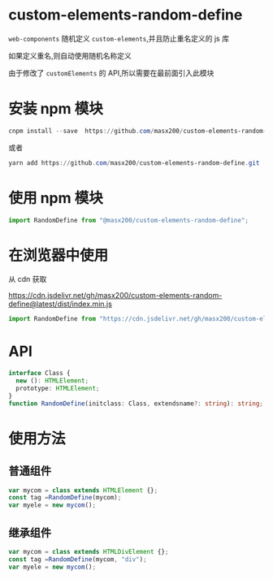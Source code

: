 # custom-elements-random-define

`web-components` 随机定义 `custom-elements`,并且防止重名定义的 js 库

如果定义重名,则自动使用随机名称定义

由于修改了 `customElements` 的 API,所以需要在最前面引入此模块

# 安装 npm 模块

```powershell
cnpm install --save  https://github.com/masx200/custom-elements-random-define.git
```

或者

```powershell
yarn add https://github.com/masx200/custom-elements-random-define.git
```

# 使用 npm 模块

```js
import RandomDefine from "@masx200/custom-elements-random-define";
```

# 在浏览器中使用

从 cdn 获取

https://cdn.jsdelivr.net/gh/masx200/custom-elements-random-define@latest/dist/index.min.js

```js
import RandomDefine from "https://cdn.jsdelivr.net/gh/masx200/custom-elements-random-define@latest/dist/index.min.js";
```

# API

```ts
interface Class {
  new (): HTMLElement;
  prototype: HTMLElement;
}
function RandomDefine(initclass: Class, extendsname?: string): string;
```

# 使用方法

## 普通组件

```js
var mycom = class extends HTMLElement {};
const tag =RandomDefine(mycom);
var myele = new mycom();
```

## 继承组件

```js
var mycom = class extends HTMLDivElement {};
const tag =RandomDefine(mycom, "div");
var myele = new mycom();
```
